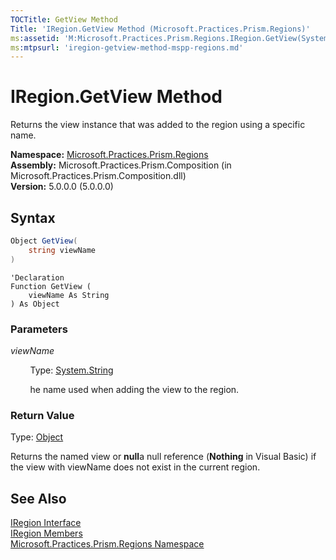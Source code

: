 ```yaml
---
TOCTitle: GetView Method
Title: 'IRegion.GetView Method (Microsoft.Practices.Prism.Regions)'
ms:assetid: 'M:Microsoft.Practices.Prism.Regions.IRegion.GetView(System.String)'
ms:mtpsurl: 'iregion-getview-method-mspp-regions.md'
---
```


# IRegion.GetView Method

Returns the view instance that was added to the region using a specific name.

**Namespace:** [Microsoft.Practices.Prism.Regions](/patterns-practices/reference/mspp-regions-namespace)<br/>
**Assembly:** Microsoft.Practices.Prism.Composition (in Microsoft.Practices.Prism.Composition.dll)<br/>
**Version:** 5.0.0.0 (5.0.0.0)

## Syntax

```C#
Object GetView(
	string viewName
)
```
```VB
'Declaration
Function GetView ( 
	viewName As String
) As Object
```

### Parameters

*viewName*

&nbsp;&nbsp;&nbsp;&nbsp;&nbsp;&nbsp;&nbsp;&nbsp;Type: [System.String](http://msdn.microsoft.com/en-us/library/s1wwdcbf)

&nbsp;&nbsp;&nbsp;&nbsp;&nbsp;&nbsp;&nbsp;&nbsp;he name used when adding the view to the region.

### Return Value

Type: [Object](http://msdn.microsoft.com/en-us/library/e5kfa45b)

Returns the named view or **null**a null reference (**Nothing** in Visual Basic) if the view with viewName does not exist in the current region.

## See Also

[IRegion Interface](/patterns-practices/reference/iregion-interface-mspp-regions)<br/>
[IRegion Members](/patterns-practices/reference/iregion-interface-mspp-regions)<br/>
[Microsoft.Practices.Prism.Regions Namespace](/patterns-practices/reference/mspp-regions-namespace)<br/>